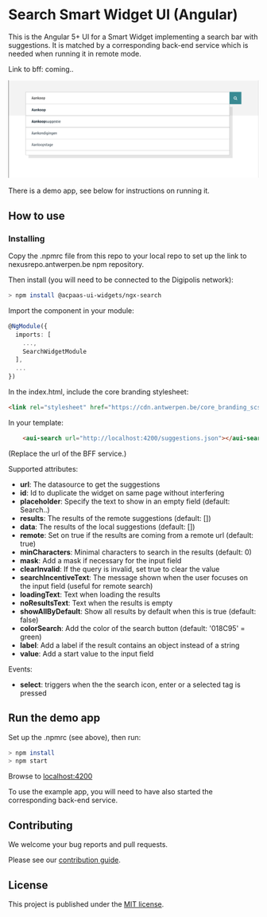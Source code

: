 # Search Smart Widget UI (Angular)

This is the Angular 5+ UI for a Smart Widget implementing a search bar with suggestions. It is matched by a corresponding back-end service which is needed when running it in remote mode.

Link to bff: coming..

![screenshot](example.png)

There is a demo app, see below for instructions on running it.

## How to use

### Installing

Copy the .npmrc file from this repo to your local repo to set up the link to nexusrepo.antwerpen.be npm repository.

Then install (you will need to be connected to the Digipolis network):

```sh
> npm install @acpaas-ui-widgets/ngx-search
```

Import the component in your module:

```ts
@NgModule({
  imports: [
    ...,
    SearchWidgetModule
  ],
  ...
})
```

In the index.html, include the core branding stylesheet:

```html
<link rel="stylesheet" href="https://cdn.antwerpen.be/core_branding_scss/2.0.1/main.min.css">
```

In your template:

```html
    <aui-search url="http://localhost:4200/suggestions.json"></aui-search>
```
(Replace the url of the BFF service.)


Supported attributes:
- **url**: The datasource to get the suggestions
- **id**: Id to duplicate the widget on same page without interfering
- **placeholder**: Specify the text to show in an empty field (default: Search..)
- **results**: The results of the remote suggestions (default: [])
- **data**: The results of the local suggestions (default: [])
- **remote**: Set on true if the results are coming from a remote url (default: true)
- **minCharacters**: Minimal characters to search in the results (default: 0)
- **mask**: Add a mask if necessary for the input field
- **clearInvalid**: If the query is invalid, set true to clear the value
- **searchIncentiveText**: The message shown when the user focuses on the input field (useful for remote search)
- **loadingText**: Text when loading the results
- **noResultsText**: Text when the results is empty
- **showAllByDefault**: Show all results by default when this is true (default: false)
- **colorSearch**: Add the color of the search button (default: '018C95' = green)
- **label**: Add a label if the result contains an object instead of a string
- **value**: Add a start value to the input field 

Events:
- **select**: triggers when the the search icon, enter or a selected tag is pressed

## Run the demo app

Set up the .npmrc (see above), then run:

```sh
> npm install
> npm start
```

Browse to [localhost:4200](http://localhost:4200)

To use the example app, you will need to have also started the corresponding back-end service.

## Contributing

We welcome your bug reports and pull requests.

Please see our [contribution guide](CONTRIBUTING.md).

## License

This project is published under the [MIT license](LICENSE.md).
